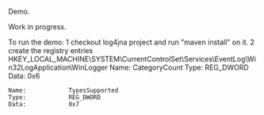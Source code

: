 Demo.

Work in progress.

To run the demo:
 1 checkout log4jna project and run "maven install" on it.
 2 create the registry entries HKEY_LOCAL_MACHINE\SYSTEM\CurrentControlSet\Services\EventLog\Win32LogApplication\WinLogger
  	Name:            CategoryCount
  	Type:            REG_DWORD
  	Data:            0x6

  	Name:            TypesSupported
  	Type:            REG_DWORD
  	Data:            0x7